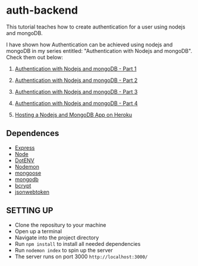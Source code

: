 # auth-backend
This tutorial teaches how to create authentication for a user using nodejs and mongoDB. 

I have shown how Authentication can be achieved using nodejs and mongoDB in my series entitled: "Authentication with Nodejs and mongoDB". Check them out below:

1. [Authentication with Nodejs and mongoDB - Part 1](https://dev.to/ebereplenty/authentication-with-nodejs-and-mongodb-part-1-10pn)

2. [Authentication with Nodejs and mongoDB - Part 2](https://dev.to/ebereplenty/authentication-with-nodejs-and-mongodb-part-2-1hg9)

3. [Authentication with Nodejs and mongoDB - Part 3](https://dev.to/ebereplenty/authentication-with-nodejs-and-mongodb-part-3-3mic)

4. [Authentication with Nodejs and mongoDB - Part 4](https://dev.to/ebereplenty/authentication-with-nodejs-and-mongodb-part-4-4p37)

5. [Hosting a Nodejs and MongoDB App on Heroku](https://dev.to/ebereplenty/hosting-a-nodejs-and-mongodb-app-on-heroku-38b8)

## Dependences
- [Express](https://www.npmjs.com/package/express)
- [Node](http://nodejs.org/)
- [DotENV](https://www.npmjs.com/package/dotenv)
- [Nodemon](https://www.npmjs.com/package/nodemon)
- [mongoose](https://mongoosejs.com/docs/)
- [mongodb](https://www.mongodb.com/cloud/atlas)
- [bcrypt](https://www.npmjs.com/package/bcrypt)
- [jsonwebtoken](https://www.npmjs.com/package/jsonwebtoken)


## SETTING UP 
- Clone the repositury to your machine
- Open up a terminal
- Navigate into the project directory
- Run <code>npm install</code> to install all needed dependencies
- Run <code>nodemon index</code> to spin up the server
- The server runs on port 3000 <code>http://localhost:3000/</code>
